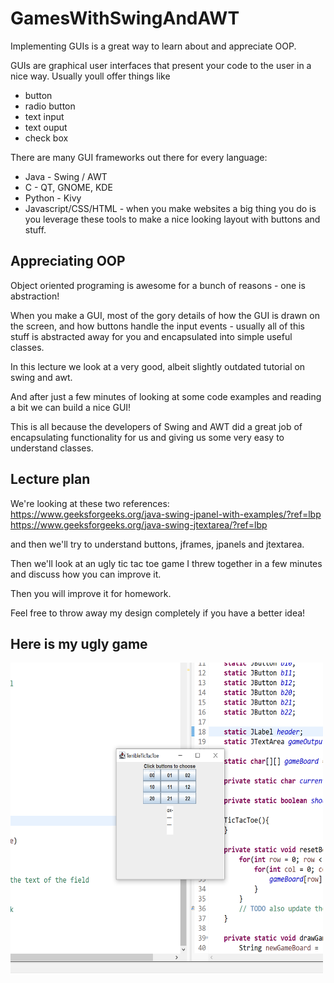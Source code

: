 # GamesWithSwingAndAWT

Implementing GUIs is a great way to learn about and appreciate OOP.

GUIs are graphical user interfaces that present your code to the user in a nice way. Usually youll offer things like
* button
* radio button
* text input
* text ouput
* check box

There are many GUI frameworks out there for every language:
* Java - Swing / AWT
* C - QT, GNOME, KDE
* Python - Kivy
* Javascript/CSS/HTML - when you make websites a big thing you do is you leverage these tools to make a nice looking layout with buttons and stuff.

## Appreciating OOP
Object oriented programing is awesome for a bunch of reasons - one is abstraction! 

When you make a GUI, most of the gory details of how the GUI is drawn on the screen, and how buttons handle the input events - 
usually all of this stuff is abstracted away for you and encapsulated into simple useful classes.

In this lecture we look at a very good, albeit slightly outdated tutorial on swing and awt.

And after just a few minutes of looking at some code examples and reading a bit we can build a nice GUI!

This is all because the developers of Swing and AWT did a great job of encapsulating functionality for us and giving us some very easy to understand classes.

## Lecture plan
We're looking at these two references:
https://www.geeksforgeeks.org/java-swing-jpanel-with-examples/?ref=lbp
https://www.geeksforgeeks.org/java-swing-jtextarea/?ref=lbp

and then we'll try to understand buttons, jframes, jpanels and jtextarea.

Then we'll look at an ugly tic tac toe game I threw together in a few minutes and discuss how you can improve it.

Then you will improve it for homework.

Feel free to throw away my design completely if you have a better idea!

## Here is my ugly game
<img src="terribleTicTacToe.PNG" width="500" height="500">
